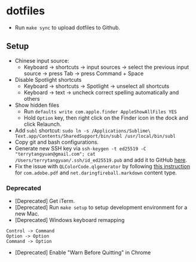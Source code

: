 # dotfiles

* Run `make sync` to upload dotfiles to Github.

## Setup

* Chinese input source:
  * Keyboard -> shortcuts -> input sources -> select the previous input source -> press Tab -> press Command + Space
* Disable Spotlight shortcuts
  * Keyboard -> shortcuts -> Spotlight -> unselect all shortcuts
  * Keyboard -> text -> uncheck correct spelling automatically and others
* Show hidden files
  * Run `defaults write com.apple.finder AppleShowAllFiles YES`
  * Hold `Option` key, then right click on the Finder icon in the dock and click Relaunch.
* Add `subl` shortcut: `sudo ln -s /Applications/Sublime\ Text.app/Contents/SharedSupport/bin/subl /usr/local/bin/subl`
* Copy git and bash configurations.
* Generate new SSH key via `ssh-keygen -t ed25519 -C "terrytangyuan@gmail.com"; cat /Users/terrytangyuan/.ssh/id_ed25519.pub` and add it to GitHub [here](https://github.com/settings/keys).
* Fix the issue with `QLColorCode.qlgenerator` by following [this instruction](https://github.com/anthonygelibert/QLColorCode/issues/51#issuecomment-566209187) for `com.adobe.pdf` and `net.daringfireball.markdown` content type.


### Deprecated

* [Deprecated] Get iTerm.
* [Deprecated] Run `make setup` to setup development environment for a new Mac.
* [Deprecated] Windows keyboard remapping

```
Control -> Command
Option -> Option
Command -> Option
```
* [Deprecated] Enable "Warn Before Quitting" in Chrome
